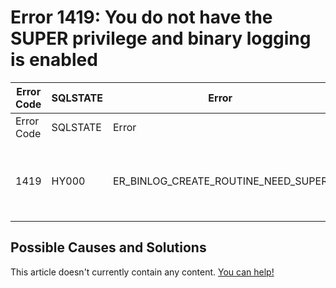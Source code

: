 
# Error 1419: You do not have the SUPER privilege and binary logging is enabled


| Error Code | SQLSTATE | Error | Description |
| --- | --- | --- | --- |
| Error Code | SQLSTATE | Error | Description |
| 1419 | HY000 | ER_BINLOG_CREATE_ROUTINE_NEED_SUPER | You do not have the SUPER privilege and binary logging is enabled (you *might* want to use the less safe log_bin_trust_function_creators variable) |




## Possible Causes and Solutions


This article doesn't currently contain any content. [You can help!](/kb/en/writing-and-editing-knowledge-base-articles/)

